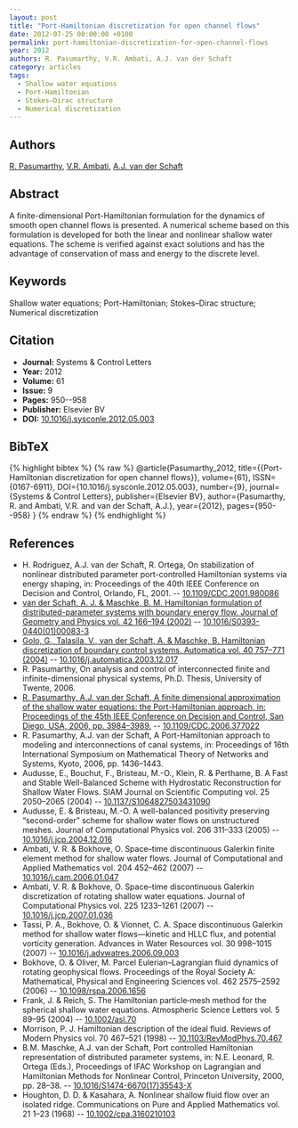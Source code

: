 ```yaml
---
layout: post
title: "Port-Hamiltonian discretization for open channel flows"
date: 2012-07-25 00:00:00 +0100
permalink: port-hamiltonian-discretization-for-open-channel-flows
year: 2012
authors: R. Pasumarthy, V.R. Ambati, A.J. van der Schaft
category: articles
tags:
  - Shallow water equations
  - Port-Hamiltonian
  - Stokes–Dirac structure
  - Numerical discretization
---
```

 
## Authors
[R. Pasumarthy](authors/ramkrishna-pasumarthy), [V.R. Ambati](authors/v-r-ambati), [A.J. van der Schaft](authors/arjan-van-der-schaft)
 
## Abstract
A finite-dimensional Port-Hamiltonian formulation for the dynamics of smooth open channel flows is presented. A numerical scheme based on this formulation is developed for both the linear and nonlinear shallow water equations. The scheme is verified against exact solutions and has the advantage of conservation of mass and energy to the discrete level.
 
## Keywords
Shallow water equations; Port-Hamiltonian; Stokes–Dirac structure; Numerical discretization
 
## Citation
- **Journal:** Systems &amp; Control Letters
- **Year:** 2012
- **Volume:** 61
- **Issue:** 9
- **Pages:** 950--958
- **Publisher:** Elsevier BV
- **DOI:** [10.1016/j.sysconle.2012.05.003](https://doi.org/10.1016/j.sysconle.2012.05.003)
 
## BibTeX
{% highlight bibtex %}
{% raw %}
@article{Pasumarthy_2012,
  title={{Port-Hamiltonian discretization for open channel flows}},
  volume={61},
  ISSN={0167-6911},
  DOI={10.1016/j.sysconle.2012.05.003},
  number={9},
  journal={Systems &amp; Control Letters},
  publisher={Elsevier BV},
  author={Pasumarthy, R. and Ambati, V.R. and van der Schaft, A.J.},
  year={2012},
  pages={950--958}
}
{% endraw %}
{% endhighlight %}
 
## References
- H. Rodriguez, A.J. van der Schaft, R. Ortega, On stabilization of nonlinear distributed parameter port-controlled Hamiltonian systems via energy shaping, in: Proceedings of the 40th IEEE Conference on Decision and Control, Orlando, FL, 2001. -- [10.1109/CDC.2001.980086](https://doi.org/10.1109/CDC.2001.980086)
- [van der Schaft, A. J. & Maschke, B. M. Hamiltonian formulation of distributed-parameter systems with boundary energy flow. Journal of Geometry and Physics vol. 42 166–194 (2002)](hamiltonian-formulation-of-distributed-parameter-systems-with-boundary-energy-flow) -- [10.1016/S0393-0440(01)00083-3](https://doi.org/10.1016/S0393-0440(01)00083-3)
- [Golo, G., Talasila, V., van der Schaft, A. & Maschke, B. Hamiltonian discretization of boundary control systems. Automatica vol. 40 757–771 (2004)](hamiltonian-discretization-of-boundary-control-systems) -- [10.1016/j.automatica.2003.12.017](https://doi.org/10.1016/j.automatica.2003.12.017)
- R. Pasumarthy, On analysis and control of interconnected finite and infinite-dimensional physical systems, Ph.D. Thesis, University of Twente, 2006.
- [R. Pasumarthy, A.J. van der Schaft, A finite dimensional approximation of the shallow water equations: the Port-Hamiltonian approach, in: Proceedings of the 45th IEEE Conference on Decision and Control, San Diego, USA, 2006, pp. 3984–3989.](a-finite-dimensional-approximation-of-the-shallow-water-equations-the-port-hamiltonian-approach) -- [10.1109/CDC.2006.377022](https://doi.org/10.1109/CDC.2006.377022)
- R. Pasumarthy, A.J. van der Schaft, A Port-Hamiltonian approach to modeling and interconnections of canal systems, in: Proceedings of 16th International Symposium on Mathematical Theory of Networks and Systems, Kyoto, 2006, pp. 1436–1443.
- Audusse, E., Bouchut, F., Bristeau, M.-O., Klein, R. & Perthame, B. A Fast and Stable Well-Balanced Scheme with Hydrostatic Reconstruction for Shallow Water Flows. SIAM Journal on Scientific Computing vol. 25 2050–2065 (2004) -- [10.1137/S1064827503431090](https://doi.org/10.1137/S1064827503431090)
- Audusse, E. & Bristeau, M.-O. A well-balanced positivity preserving “second-order” scheme for shallow water flows on unstructured meshes. Journal of Computational Physics vol. 206 311–333 (2005) -- [10.1016/j.jcp.2004.12.016](https://doi.org/10.1016/j.jcp.2004.12.016)
- Ambati, V. R. & Bokhove, O. Space–time discontinuous Galerkin finite element method for shallow water flows. Journal of Computational and Applied Mathematics vol. 204 452–462 (2007) -- [10.1016/j.cam.2006.01.047](https://doi.org/10.1016/j.cam.2006.01.047)
- Ambati, V. R. & Bokhove, O. Space–time discontinuous Galerkin discretization of rotating shallow water equations. Journal of Computational Physics vol. 225 1233–1261 (2007) -- [10.1016/j.jcp.2007.01.036](https://doi.org/10.1016/j.jcp.2007.01.036)
- Tassi, P. A., Bokhove, O. & Vionnet, C. A. Space discontinuous Galerkin method for shallow water flows—kinetic and HLLC flux, and potential vorticity generation. Advances in Water Resources vol. 30 998–1015 (2007) -- [10.1016/j.advwatres.2006.09.003](https://doi.org/10.1016/j.advwatres.2006.09.003)
- Bokhove, O. & Oliver, M. Parcel Eulerian–Lagrangian fluid dynamics of rotating geophysical flows. Proceedings of the Royal Society A: Mathematical, Physical and Engineering Sciences vol. 462 2575–2592 (2006) -- [10.1098/rspa.2006.1656](https://doi.org/10.1098/rspa.2006.1656)
- Frank, J. & Reich, S. The Hamiltonian particle‐mesh method for the spherical shallow water equations. Atmospheric Science Letters vol. 5 89–95 (2004) -- [10.1002/asl.70](https://doi.org/10.1002/asl.70)
- Morrison, P. J. Hamiltonian description of the ideal fluid. Reviews of Modern Physics vol. 70 467–521 (1998) -- [10.1103/RevModPhys.70.467](https://doi.org/10.1103/RevModPhys.70.467)
- B.M. Maschke, A.J. van der Schaft, Port controlled Hamiltonian representation of distributed parameter systems, in: N.E. Leonard, R. Ortega (Eds.), Proceedings of IFAC Workshop on Lagrangian and Hamiltonian Methods for Nonlinear Control, Princeton University, 2000, pp. 28–38. -- [10.1016/S1474-6670(17)35543-X](https://doi.org/10.1016/S1474-6670(17)35543-X)
- Houghton, D. D. & Kasahara, A. Nonlinear shallow fluid flow over an isolated ridge. Communications on Pure and Applied Mathematics vol. 21 1–23 (1968) -- [10.1002/cpa.3160210103](https://doi.org/10.1002/cpa.3160210103)

